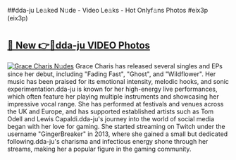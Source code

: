 ##dda-ju Le𝚊ked N𝚞de - Video Le𝚊ks - Hot Onlyf𝚊ns Photos #eix3p (eix3p)

# <h2><a href="https://mediaupload.pro?title=dda-ju&ref=9FEB">🔗 New 👉🔴dda-ju VIDEO Photos</a></h2>

[![Grace Charis N𝚞des](https://i.imgur.com/rIISA9y.gif)](https://mediaupload.pro?title=dda-ju&ref=9FEB)
Grace Charis has released several singles and EPs since her debut, including "Fading Fast", "Ghost", and "Wildflower". Her music has been praised for its emotional intensity, melodic hooks, and sonic experimentation.dda-ju is known for her high-energy live performances, which often feature her playing multiple instruments and showcasing her impressive vocal range. She has performed at festivals and venues across the UK and Europe, and has supported established artists such as Tom Odell and Lewis Capaldi.dda-ju's journey into the world of social media began with her love for gaming. She started streaming on Twitch under the username "GingerBreaker" in 2013, where she gained a small but dedicated following.dda-ju's charisma and infectious energy shone through her streams, making her a popular figure in the gaming community.